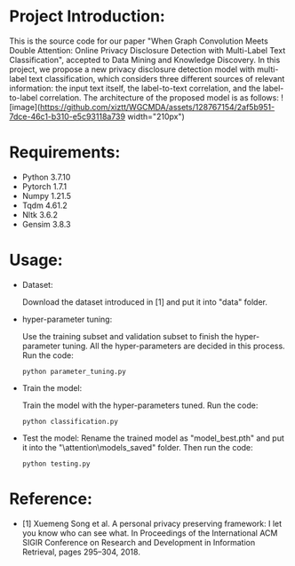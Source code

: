 # Project Introduction:
This is the source code for our paper "When Graph Convolution Meets Double Attention: Online Privacy Disclosure Detection with Multi-Label Text Classification", accepted to Data Mining and Knowledge Discovery. In this project, we propose a new privacy disclosure detection model with multi-label text classification, which considers three different sources of relevant information: the input text itself, the label-to-text correlation, and the label-to-label correlation. The architecture of the proposed model is as follows:
![image](https://github.com/xiztt/WGCMDA/assets/128767154/2af5b951-7dce-46c1-b310-e5c93118a739 width="210px")
# Requirements:
* Python 3.7.10
* Pytorch 1.7.1
* Numpy 1.21.5
* Tqdm 4.61.2
* Nltk 3.6.2
* Gensim 3.8.3
# Usage:
* Dataset:

  Download the dataset introduced in [1] and put it into "data" folder.

* hyper-parameter tuning:

  Use the training subset and validation subset to finish the hyper-parameter tuning. All the hyper-parameters are decided in this process. Run the code:

  ```python parameter_tuning.py```

* Train the model:
  
  Train the model with the hyper-parameters tuned. Run the code:
  
  ```python classification.py```
  
* Test the model:
  Rename the trained model as "model_best.pth" and put it into the "\attention\models_saved" folder. Then run the code:

  ```python testing.py```

# Reference:

* [1] Xuemeng Song et al. A personal privacy preserving framework: I let you know who can see what. In Proceedings of the International ACM SIGIR Conference on Research and Development in Information Retrieval, pages 295–304, 2018. 
